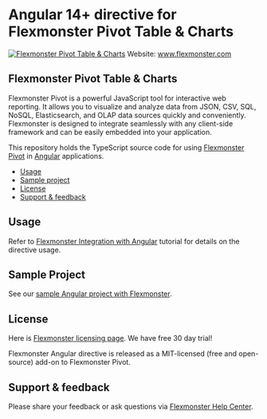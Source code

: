 # Angular 14+ directive for Flexmonster Pivot Table & Charts
[![Flexmonster Pivot Table & Charts](https://cdn.flexmonster.com/landing.png)](https://flexmonster.com)
Website: www.flexmonster.com

## Flexmonster Pivot Table & Charts

Flexmonster Pivot is a powerful JavaScript tool for interactive web reporting. It allows you to visualize and analyze data from JSON, CSV, SQL, NoSQL, Elasticsearch, and OLAP data sources quickly and conveniently. Flexmonster is designed to integrate seamlessly with any client-side framework and can be easily embedded into your application.

This repository holds the TypeScript source code for using [Flexmonster Pivot](https://www.flexmonster.com/) in [Angular](https://angular.io/) applications. 

* [Usage](#usage)
* [Sample project](#sample-project)
* [License](#license)
* [Support & feedback](#support-feedback)

## <a name="usage"></a>Usage ##

Refer to [Flexmonster Integration with Angular](https://www.flexmonster.com/doc/integration-with-angular/) tutorial for details on the directive usage.

## <a name="sample-project"></a>Sample Project ##

See our [sample Angular project with Flexmonster](https://github.com/flexmonster/pivot-angular).

## <a name="license"></a>License ##

Here is [Flexmonster licensing page](https://www.flexmonster.com/pivot-table-editions-and-pricing/). We have free 30 day trial! 

Flexmonster Angular directive is released as a MIT-licensed (free and open-source) add-on to Flexmonster Pivot.

## <a name="support-feedback"></a>Support & feedback ##

Please share your feedback or ask questions via [Flexmonster Help Center](https://www.flexmonster.com/help-center/).
